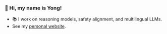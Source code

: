 ### 👋  Hi, my name is Yong!

- 📚 I work on reasoning models, safety alignment, and multilingual LLMs. 
- See my [personal website](https://yongzx.github.io/).
